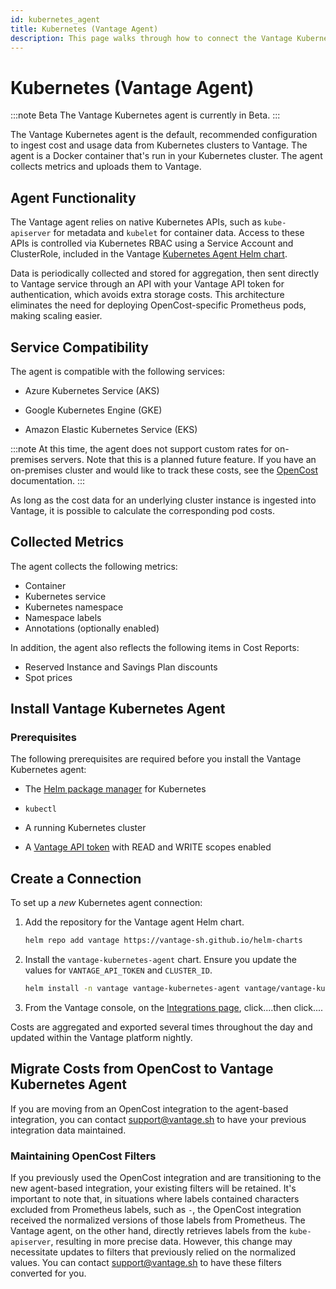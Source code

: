 ```yaml
---
id: kubernetes_agent
title: Kubernetes (Vantage Agent)
description: This page walks through how to connect the Vantage Kubernetes agent with your Kubernetes cluster.
---
```


# Kubernetes (Vantage Agent)

:::note Beta
The Vantage Kubernetes agent is currently in Beta.
:::

The Vantage Kubernetes agent is the default, recommended configuration to ingest cost and usage data from Kubernetes clusters to Vantage. The agent is a Docker container that's run in your Kubernetes cluster. The agent collects metrics and uploads them to Vantage. 

## Agent Functionality 

The Vantage agent relies on native Kubernetes APIs, such as `kube-apiserver` for metadata and `kubelet` for container data. Access to these APIs is controlled via Kubernetes RBAC using a Service Account and ClusterRole, included in the Vantage [Kubernetes Agent Helm chart](https://github.com/vantage-sh/helm-charts). 

Data is periodically collected and stored for aggregation, then sent directly to Vantage service through an API with your Vantage API token for authentication, which avoids extra storage costs. This architecture eliminates the need for deploying OpenCost-specific Prometheus pods, making scaling easier. 

## Service Compatibility

The agent is compatible with the following services: 

- Azure Kubernetes Service (AKS)

- Google Kubernetes Engine (GKE)

- Amazon Elastic Kubernetes Service (EKS)

:::note
At this time, the agent does not support custom rates for on-premises servers. Note that this is a planned future feature. If you have an on-premises cluster and would like to track these costs, see the [OpenCost](/opencost) documentation.
:::

As long as the cost data for an underlying cluster instance is ingested into Vantage, it is possible to calculate the corresponding pod costs.

## Collected Metrics

The agent collects the following metrics:

- Container
- Kubernetes service
- Kubernetes namespace
- Namespace labels
- Annotations (optionally enabled)

In addition, the agent also reflects the following items in Cost Reports:

- Reserved Instance and Savings Plan discounts
- Spot prices

## Install Vantage Kubernetes Agent

### Prerequisites

The following prerequisites are required before you install the Vantage Kubernetes agent:

- The [Helm package manager](https://helm.sh/) for Kubernetes 

- `kubectl`

- A running Kubernetes cluster

- A [Vantage API token](/vantage_account#get-a-vantage-api-token) with READ and WRITE scopes enabled

## Create a Connection

To set up a _new_ Kubernetes agent connection:

1. Add the repository for the Vantage agent Helm chart. 
   
   ```bash
   helm repo add vantage https://vantage-sh.github.io/helm-charts
   ```

2. Install the `vantage-kubernetes-agent` chart. Ensure you update the values for `VANTAGE_API_TOKEN` and `CLUSTER_ID`.
   
   ```bash
   helm install -n vantage vantage-kubernetes-agent vantage/vantage-kubernetes-agent --set agent.token=$VANTAGE_API_TOKEN,agent.clusterID=$CLUSTER_ID
   ```

3. From the Vantage console, on the [Integrations page](https://console.vantage.sh/settings/integrations), click....then click....


Costs are aggregated and exported several times throughout the day and updated within the Vantage platform nightly.

## Migrate Costs from OpenCost to Vantage Kubernetes Agent

If you are moving from an OpenCost integration to the agent-based integration, you can contact [support@vantage.sh](mailto:support@vantage.sh) to have your previous integration data maintained.

### Maintaining OpenCost Filters

If you previously used the OpenCost integration and are transitioning to the new agent-based integration, your existing filters will be retained. It's important to note that, in situations where labels contained characters excluded from Prometheus labels, such as `-`, the OpenCost integration received the normalized versions of those labels from Prometheus. The Vantage agent, on the other hand, directly retrieves labels from the `kube-apiserver`, resulting in more precise data. However, this change may necessitate updates to filters that previously relied on the normalized values. You can contact [support@vantage.sh](mailto:support@vantage.sh) to have these filters converted for you.
